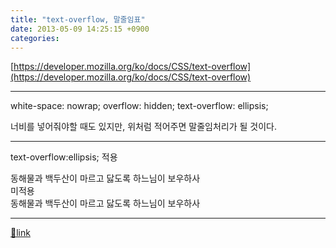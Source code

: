 ```yaml
---
title: "text-overflow, 말줄임표"
date: 2013-05-09 14:25:15 +0900
categories: 
---
```

  

[https://developer.mozilla.org/ko/docs/CSS/text-overflow](https://developer.mozilla.org/ko/docs/CSS/text-overflow)  
  
- - - - - -

  


white-space: nowrap; overflow: hidden; text-overflow: ellipsis;

너비를 넣어줘야할 때도 있지만, 위처럼 적어주면 말줄임처리가 될 것이다.

- - - - - -



text-overflow:ellipsis; 적용

동해물과 백두산이 마르고 닳도록 하느님이 보우하사  
미적용  
동해물과 백두산이 마르고 닳도록 하느님이 보우하사

  ***
[🔗link](http://www.mins01.com/mh/tech/read/833)